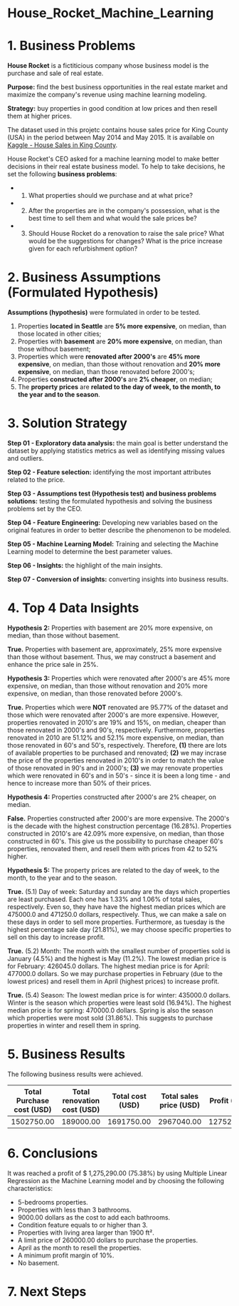 # House_Rocket_Machine_Learning

# 1. Business Problems

**House Rocket** is a fictiticious company whose business model is the purchase and sale of real estate.

**Purpose:** find the best business opportunities in the real estate market and maximize the company's revenue using machine learning modeling. 

**Strategy:** buy properties in good condition at low prices and then resell them at higher prices. 

The dataset used in this projetc contains house sales price for King County (USA) in the period between May 2014 and May 2015. It is available on [Kaggle - House Sales in King County](https://www.kaggle.com/harlfoxem/housesalesprediction). 

House Rocket's CEO asked for a machine learning model to make better decisions in their real estate business model. To help to take decisions, he set the following **business problems**:

- 1. What properties should we purchase and at what price?
- 2. After the properties are in the company's possession, what is the best time to sell them and what would the sale prices be?
- 3. Should House Rocket do a renovation to raise the sale price? What would be the suggestions for changes? What is the price increase given for each refurbishment option?

# 2. Business Assumptions (Formulated Hypothesis)

**Assumptions (hypothesis)** were formulated in order to be tested.

1. Properties **located in Seattle** are **5% more expensive**, on median, than those located in other cities;
2. Properties with **basement** are **20% more expensive**, on median, than those without basement;
3. Properties which were **renovated after 2000's** are **45% more expensive**, on median, than those without renovation and **20% more expensive**, on median, than those renovated before 2000's;
4. Properties **constructed after 2000's** are **2% cheaper**, on median;
5. The **property prices** are **related to the day of week, to the month, to the year and to the season**. 

# 3. Solution Strategy

**Step 01 - Exploratory data analysis:** the main goal is better understand the dataset by applying statistics metrics as well as identifying missing values and outliers.

**Step 02 - Feature selection:** identifying the most important attributes related to the price.

**Step 03 - Assumptions test (Hypothesis test) and business problems solutions:** testing the formulated hypothesis and solving the business problems set by the CEO.

**Step 04 - Feature Engineering:** Developing new variables based on the original features in order to better describe the phenomenon to be modeled. 

**Step 05 - Machine Learning Model:** Training and selecting the Machine Learning model to determine the best parameter values. 

**Step 06 - Insights:** the highlight of the main insights.

**Step 07 - Conversion of insights:** converting insights into business results.

# 4. Top 4 Data Insights

**Hypothesis 2:** Properties with basement are 20% more expensive, on median, than those without basement.

**True.** Properties with basement are, approximately, 25% more expensive than those without basement. Thus, we may construct a basement and enhance the price sale in 25%. 

**Hypothesis 3:** Properties which were renovated after 2000's are 45% more expensive, on median, than those without renovation and 20% more expensive, on median, than those renovated before 2000's.

**True.** Properties which were **NOT** renovated are 95.77% of the dataset and those which were renovated after 2000's are more expensive. However, properties renovated in 2010's are 19% and 15%, on median, cheaper than those renovated in 2000's and 90's, respectively. Furthermore, properties renovated in 2010 are 51.12% and 52.1% more expensive, on median, than those renovated in 60's and 50's, respectively. Therefore, **(1)** there are lots of available properties to be purchased and renovated; **(2)** we may incrase the price of the properties renovated in 2010's in order to match the value of those renovated in 90's and in 2000's; **(3)** we may renovate properties which were renovated in 60's and in 50's - since it is been a long time - and hence to increase more than 50% of their prices.

**Hypothesis 4:** Properties constructed after 2000's are 2% cheaper, on median.

**False.** Properties constructed after 2000's are more expensive. The 2000's is the decade with the highest construction percentage (16.28%). Properties constructed in 2010's are 42.09% more expensive, on median, than those constructed in 60's. This give us the possibility to purchase cheaper 60's properties, renovated them, and resell them with prices from 42 to 52% higher. 

**Hypothesis 5:** The property prices are related to the day of week, to the month, to the year and to the season.

**True.** (5.1) Day of week: Saturday and sunday are the days which properties are least purchased. Each one has 1.33% and 1.06% of total sales, respectively. Even so, they have have the highest median prices which are 475000.0 and 471250.0 dollars, respectively. Thus, we can make a sale on these days in order to sell more properties. Furthermore, as tuesday is the highest percentage sale day (21.81%), we may choose specific properties to sell on this day to increase profit. 

**True.** (5.2) Month: The month with the smallest number of properties sold is January (4.5%) and the highest is May (11.2%). The lowest median price is for February: 426045.0 dollars. The highest median price is for April: 477000.0 dollars. So we may purchase properties in February (due to the lowest prices) and resell them in April (highest prices) to increase profit.

**True.** (5.4) Season: The lowest median price is for winter: 435000.0 dollars. Winter is the season which properties were least sold (16.94%). The highest median price is for spring: 470000.0 dollars. Spring is also the season which properties were most sold (31.86%). This suggests to purchase properties in winter and resell them in spring. 

# 5. Business Results

The following business results were achieved.

| Total Purchase cost (USD) | Total renovation cost (USD) | Total cost (USD) | Total sales price (USD) | Profit (USD) | Profit Percentage (%) |
|:-------------------------:|:---------------------------:|:----------------:|:-----------------------:|:------------:|:---------------------:|
|         1502750.00        |          189000.00          |     1691750.00   |        2967040.00       |  1275290.00  |          75.38        |      

# 6. Conclusions 

It was reached a profit of $ 1,275,290.00 (75.38%) by using Multiple Linear Regression as the Machine Learning model and by choosing the following characteristics:

- 5-bedrooms properties. 
- Properties with less than 3 bathrooms.
- 9000.00 dollars as the cost to add each bathrooms. 
- Condition feature equals to or higher than 3.
- Properties with living area larger than 1900 ft².
- A limit price of 260000.00 dollars to purchase the properties.
- April as the month to resell the properties.
- A minimum profit margin of 10%. 
- No basement. 

# 7. Next Steps
